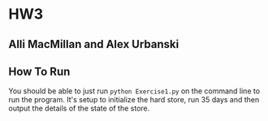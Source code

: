 # HW3
## Alli MacMillan and Alex Urbanski

## How To Run
You should be able to just run `python Exercise1.py` on the command line to run the program. It's setup to initialize the hard store, run 35 days and then output the details of the state of the store.

